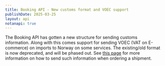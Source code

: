 ```yaml
---
title: Booking API - New customs format and VOEC support
publishDate: 2025-03-25
layout: api
notanapi: true
---
```



The Booking API has gotten a new structure for sending customs information. Along with this comes support for sending VOEC (VAT on E-commerce) on imports to Norway on some services.
The existing/old format is now deprecated, and will be phased out. See [this page](/api/booking/customs/) for more information on how to send such information when ordering a shipment.
